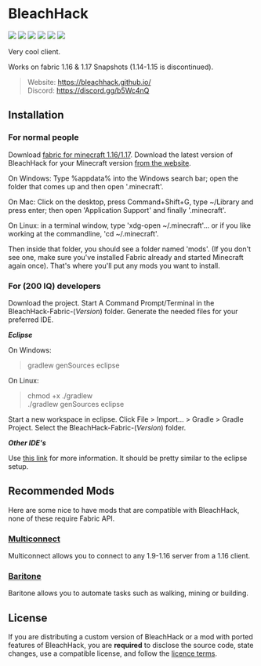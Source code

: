 
# BleachHack
![](https://img.shields.io/github/downloads/bleachdrinker420/bleachhack-1.14/total?style=flat-square)
![](https://img.shields.io/tokei/lines/github/BleachDrinker420/bleachhack-1.14?style=flat-square)
![](https://img.shields.io/github/languages/code-size/bleachdrinker420/bleachhack-1.14?style=flat-square)
![](https://img.shields.io/github/last-commit/bleachdrinker420/bleachhack-1.14?style=flat-square)
![](https://img.shields.io/badge/daily%20commit-yes-blue?style=flat-square)
![](https://img.shields.io/discord/620600892718055434?style=flat-square)

Very cool client.

Works on fabric 1.16 & 1.17 Snapshots (1.14-1.15 is discontinued).

> Website: https://bleachhack.github.io/  
> Discord: https://discord.gg/b5Wc4nQ

## Installation
### For normal people

Download [fabric for minecraft 1.16/1.17](https://fabricmc.net/use/).
Download the latest version of BleachHack for your Minecraft version [from the website](https://bleachhack.github.io/).


On Windows: Type %appdata% into the Windows search bar; open the folder that comes up and then open '.minecraft'.

On Mac: Click on the desktop, press Command+Shift+G, type ~/Library and press enter; then open 'Application Support' and finally '.minecraft'.

On Linux: in a terminal window, type 'xdg-open ~/.minecraft'... or if you like working at the commandline, 'cd ~/.minecraft'.

Then inside that folder, you should see a folder named 'mods'. (If you don't see one, make sure you've installed Fabric already and started Minecraft again once).
That's where you'll put any mods you want to install.

### For (200 IQ) developers

Download the project.
Start A Command Prompt/Terminal in the BleachHack-Fabric-(*Version*) folder.
Generate the needed files for your preferred IDE.

***Eclipse***

  On Windows:
  > gradlew genSources eclipse
  
  On Linux:
  > chmod +x ./gradlew  
  >./gradlew genSources eclipse

  Start a new workspace in eclipse.
  Click File > Import... > Gradle > Gradle Project.
  Select the BleachHack-Fabric-(*Version*) folder.

***Other IDE's***

  Use [this link](https://fabricmc.net/wiki/tutorial:setup) for more information.
  It should be pretty similar to the eclipse setup.

## Recommended Mods

Here are some nice to have mods that are compatible with BleachHack, none of these require Fabric API.

### [Multiconnect](https://github.com/Earthcomputer/multiconnect)
Multiconnect allows you to connect to any 1.9-1.16 server from a 1.16 client.

### [Baritone](https://github.com/cabaletta/baritone)
Baritone allows you to automate tasks such as walking, mining or building.

## License

If you are distributing a custom version of BleachHack or a mod with ported features of BleachHack, you are **required** to disclose the source code, state changes, use a compatible license, and follow the [licence terms](https://github.com/BleachDrinker420/bleachhack-1.14/blob/master/LICENSE).
